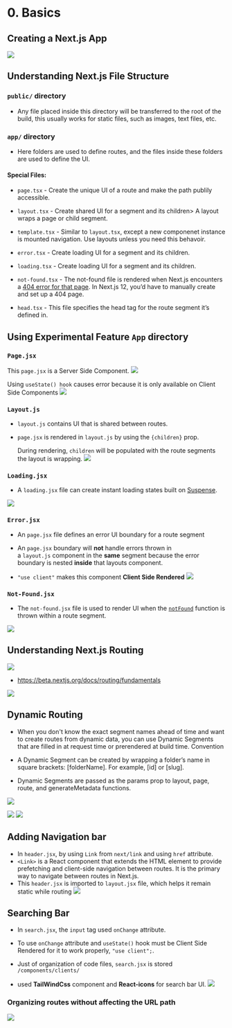 # 0. Basics

## Creating a Next.js App

![](./readme/npx_create_next_app.png)

## Understanding Next.js File Structure

### `public/` directory 

- Any file placed inside this directory will be transferred to the root of the build, this usually works for static files, such as images, text files, etc.

###  `app/` directory

- Here folders are used to define routes, and the files inside these folders are used to define the UI.

#### Special Files:

-   `page.tsx` - Create the unique UI of a route and make the path publily accessible.
  
-   `layout.tsx` - Create shared UI for a segment and its children> A layout wraps a page or child segment.
  
-   `template.tsx` - Similar to `layout.tsx`, except a new componenet instance is mounted navigation. Use layouts unless you need this behavoir.

-   `error.tsx` - Create loading UI for a segment and its children.

-   `loading.tsx` - Create loading UI for a segment and its children.

-   `not-found.tsx` - The not-found file is rendered when Next.js encounters a [404 error for that page](https://www.makeuseof.com/error-404-mean/). In Next.js 12, you’d have to manually create and set up a 404 page.

-   `head.tsx` - This file specifies the head tag for the route segment it’s defined in.



## Using Experimental Feature `App` directory

### `Page.jsx`

This `page.jsx` is a Server Side Component.
![](./readme/static.png)

Using  `useState() hook` causes error because it is only available on Client Side Components
![](./readme/clientsideproperror.png)

### `Layout.js`

- `layout.js` contains UI that is shared between routes.

- `page.jsx` is rendered in `layout.js` by using the `{children}` prop. 
  
  During rendering, `children` will be populated with the route segments the layout is wrapping.
![](./readme/page.png)

### `Loading.jsx`

- A `loading.jsx` file can create instant loading states built on [Suspense](https://beta.nextjs.org/docs/data-fetching/streaming-and-suspense).
  
![](./readme/loading.png)

### `Error.jsx`

- An `page.jsx` file defines an error UI boundary for a route segment

- An `page.jsx` boundary will **not** handle errors thrown in a `layout.js` component in the **same** segment because the error boundary is nested **inside** that layouts component.

- `"use client"` makes this component **Client Side Rendered**
![](./readme/error.png)

### `Not-Found.jsx`

- The `not-found.jsx` file is used to render UI when the [`notFound`](https://beta.nextjs.org/docs/api-reference/notfound) function is thrown within a route segment.

![](./readme/notfound.png)

## Understanding Next.js Routing

![](./readme/routeSegments.png)

- https://beta.nextjs.org/docs/routing/fundamentals

[//]: # (![]&#40;./readme/Routing_%20Fundamentals%20_%20Next.js.png&#41;)
![](./readme/about.png)

## Dynamic Routing
  - When you don't know the exact segment names ahead of time and want to create routes from dynamic data, you can use Dynamic Segments that are filled in at request time or prerendered at build time.
    Convention

  - A Dynamic Segment can be created by wrapping a folder’s name in square brackets: [folderName]. For example, [id] or [slug].

- Dynamic Segments are passed as the params prop to layout, page, route, and generateMetadata functions.

![](./readme/product.png)

![](./readme/catchSegments.png)
![](./readme/optionalCatchSegments.png)

## Adding Navigation bar

- In `header.jsx`,  by using `Link` from `next/link` and using `href` attribute.
- `<Link>` is a React component that extends the HTML element to provide prefetching and client-side navigation between routes. It is the primary way to navigate between routes in Next.js.
- This `header.jsx` is imported to `layout.jsx` file, which helps it remain static while routing
![](./readme/nav.png)

## Searching Bar

- In `search.jsx`, the `input` tag used `onChange` attribute.

- To use `onChange` attribute and `useState()` hook must be Client Side Rendered for it to work properly, `"use client";`.

- Just of organization of code files, `search.jsx` is stored `/components/clients/` 

- used **TailWindCss** component and **React-icons** for search bar UI. 
![](./readme/search.png)

### Organizing routes without affecting the URL path

![](./readme/organizeRoute.png)
